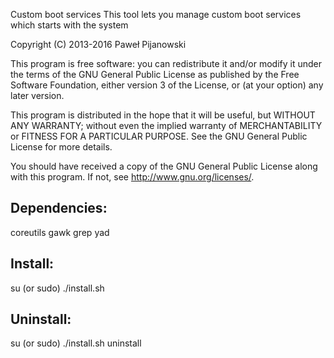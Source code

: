 Custom boot services
This tool lets you manage custom boot services which starts with the system

Copyright (C) 2013-2016 Paweł Pijanowski

This program is free software: you can redistribute it and/or modify
it under the terms of the GNU General Public License as published by
the Free Software Foundation, either version 3 of the License, or
(at your option) any later version.

This program is distributed in the hope that it will be useful,
but WITHOUT ANY WARRANTY; without even the implied warranty of
MERCHANTABILITY or FITNESS FOR A PARTICULAR PURPOSE.  See the
GNU General Public License for more details.

You should have received a copy of the GNU General Public License
along with this program.  If not, see <http://www.gnu.org/licenses/>.

Dependencies:
-------------
coreutils
gawk
grep
yad

Install:
-------------
su (or sudo) 
./install.sh

Uninstall:
-------------
su (or sudo)
./install.sh uninstall
